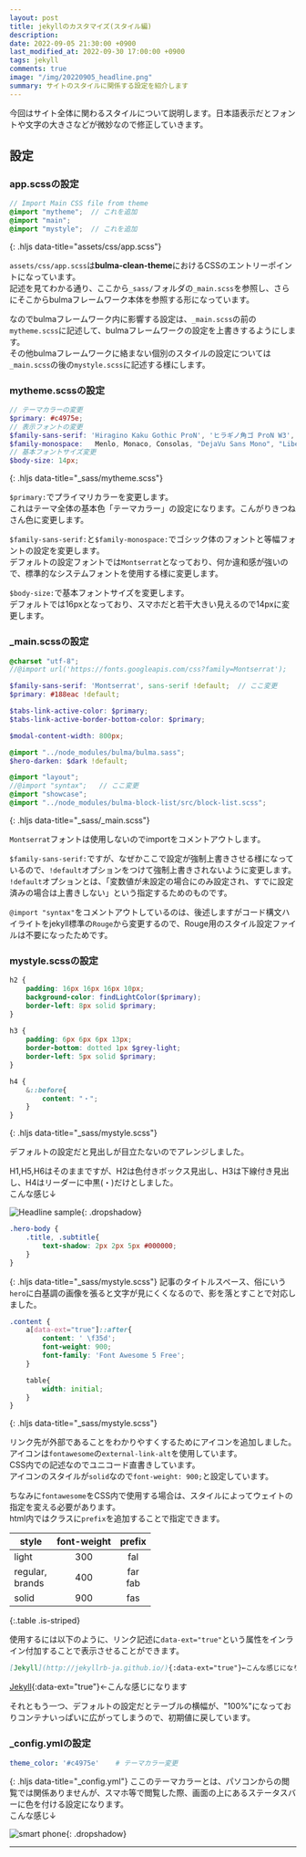 ```yaml
---
layout: post
title: jekyllのカスタマイズ(スタイル編)
description: 
date: 2022-09-05 21:30:00 +0900
last_modified_at: 2022-09-30 17:00:00 +0900
tags: jekyll
comments: true
image: "/img/20220905_headline.png"
summary: サイトのスタイルに関係する設定を紹介します
---
```

今回はサイト全体に関わるスタイルについて説明します。日本語表示だとフォントや文字の大きさなどが微妙なので修正していきます。

## 設定
### app.scssの設定
```scss
// Import Main CSS file from theme
@import "mytheme";  // これを追加
@import "main";
@import "mystyle";  // これを追加
```
{: .hljs data-title="assets/css/app.scss"}

`assets/css/app.scss`は**bulma-clean-theme**におけるCSSのエントリーポイントになっています。  
記述を見てわかる通り、ここから`_sass/`フォルダの`_main.scss`を参照し、さらにそこからbulmaフレームワーク本体を参照する形になっています。

なのでbulmaフレームワーク内に影響する設定は、`_main.scss`の前の`mytheme.scss`に記述して、bulmaフレームワークの設定を上書きするようにします。  
その他bulmaフレームワークに絡まない個別のスタイルの設定については`_main.scss`の後の`mystyle.scss`に記述する様にします。

### mytheme.scssの設定
```scss
// テーマカラーの変更
$primary: #c4975e;
// 表示フォントの変更
$family-sans-serif: 'Hiragino Kaku Gothic ProN', 'ヒラギノ角ゴ ProN W3', Meiryo, メイリオ, Osaka, 'MS PGothic', arial, helvetica, sans-serif;
$family-monospace:   Menlo, Monaco, Consolas, "DejaVu Sans Mono", "Liberation Mono", "Courier New", 'Hiragino Kaku Gothic ProN', 'ヒラギノ角ゴ ProN W3', Meiryo, メイリオ, Osaka, 'MS PGothic', arial, helvetica, sans-serif; 
// 基本フォントサイズ変更
$body-size: 14px;
```
{: .hljs data-title="_sass/mytheme.scss"}

`$primary:`でプライマリカラーを変更します。  
これはテーマ全体の基本色「テーマカラー」の設定になります。こんがりきつねさん色に変更します。

`$family-sans-serif:`と`$family-monospace:`でゴシック体のフォントと等幅フォントの設定を変更します。  
デフォルトの設定フォントでは`Montserrat`となっており、何か違和感が強いので、標準的なシステムフォントを使用する様に変更します。

`$body-size:`で基本フォントサイズを変更します。  
デフォルトでは16pxとなっており、スマホだと若干大きい見えるので14pxに変更します。

### _main.scssの設定
```scss
@charset "utf-8";
//@import url('https://fonts.googleapis.com/css?family=Montserrat');    // ここ変更

$family-sans-serif: 'Montserrat', sans-serif !default;  // ここ変更
$primary: #188eac !default;

$tabs-link-active-color: $primary;
$tabs-link-active-border-bottom-color: $primary;

$modal-content-width: 800px;

@import "../node_modules/bulma/bulma.sass";
$hero-darken: $dark !default;

@import "layout";
//@import "syntax";   // ここ変更
@import "showcase";
@import "../node_modules/bulma-block-list/src/block-list.scss";
```
{: .hljs data-title="_sass/_main.scss"}

`Montserrat`フォントは使用しないのでimportをコメントアウトします。

`$family-sans-serif:`ですが、なぜかここで設定が強制上書きさせる様になっているので、`!default`オプションをつけて強制上書きされないように変更します。  
`!default`オプションとは、「変数値が未設定の場合にのみ設定され、すでに設定済みの場合は上書きしない」という指定するためのものです。

`@import "syntax"`をコメントアウトしているのは、後述しますがコード構文ハイライトをjekyll標準の`Rouge`から変更するので、Rouge用のスタイル設定ファイルは不要になったためです。

### mystyle.scssの設定
```scss
h2 {
    padding: 16px 16px 16px 10px;
    background-color: findLightColor($primary);
    border-left: 8px solid $primary;
}
  
h3 {
    padding: 6px 6px 6px 13px;
    border-bottom: dotted 1px $grey-light;
    border-left: 5px solid $primary;
}

h4 {
    &::before{
        content: "・";
    }
}
```
{: .hljs data-title="_sass/mystyle.scss"}

デフォルトの設定だと見出しが目立たないのでアレンジしました。

H1,H5,H6はそのままですが、H2は色付きボックス見出し、H3は下線付き見出し、H4はリーダーに中黒(・)だけとしました。  
こんな感じ↓

![Headline sample](/img/20220905_headline.png "見出しサンプル"){: .dropshadow}  

```scss
.hero-body {
    .title, .subtitle{
        text-shadow: 2px 2px 5px #000000;
    }
}
```
{: .hljs data-title="_sass/mystyle.scss"}
記事のタイトルスペース、俗にいう`hero`に白基調の画像を張ると文字が見にくくなるので、影を落とすことで対応しました。


```scss
.content {
    a[data-ext="true"]::after{
        content: ' \f35d';
        font-weight: 900;
        font-family: 'Font Awesome 5 Free';
    }

    table{
        width: initial;
    }
}
```
{: .hljs data-title="_sass/mystyle.scss"}

リンク先が外部であることをわかりやすくするためにアイコンを追加しました。  
アイコンは`fontawesome`の`external-link-alt`を使用しています。  
CSS内での記述なのでユニコード直書きしています。  
アイコンのスタイルが`solid`なので`font-weight: 900;`と設定しています。

ちなみに`fontawesome`をCSS内で使用する場合は、スタイルによってウェイトの指定を変える必要があります。  
html内ではクラスに`prefix`を追加することで指定できます。

|style 　 |font-weight|prefix|
| ----------- |:---------:|:----:|
|light   |300|fal|
|regular,<br>brands|400|far<br>fab|
|solid   |900|fas|
{:.table .is-striped}

使用するには以下のように、リンク記述に`data-ext="true"`という属性をインライン付加することで表示させることができます。

```markdown
[Jekyll](http://jekyllrb-ja.github.io/){:data-ext="true"}←こんな感じになります
```

[Jekyll](http://jekyllrb-ja.github.io/){:data-ext="true"}←こんな感じになります

それともう一つ、デフォルトの設定だとテーブルの横幅が、"100%"になっておりコンテナいっぱいに広がってしまうので、初期値に戻しています。

### _config.ymlの設定
```yml
theme_color: '#c4975e'    # テーマカラー変更
```
{: .hljs data-title="_config.yml"}
ここのテーマカラーとは、パソコンからの閲覧では関係ありませんが、スマホ等で閲覧した際、画面の上にあるステータスバーに色を付ける設定になります。  
こんな感じ↓

![smart phone](/img/20220905_smartphone.png "スマホ画面"){: .dropshadow}

***
